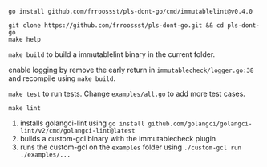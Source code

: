 `go install github.com/frroossst/pls-dont-go/cmd/immutablelint@v0.4.0`

```
git clone https://github.com/frroossst/pls-dont-go.git && cd pls-dont-go
make help
```

`make build` to build a immutablelint binary in the current folder.

enable logging by remove the early return in `immutablecheck/logger.go:38` and recompile using `make build`.

`make test` to run tests. Change `examples/all.go` to add more test cases.

`make lint` 
1. installs golangci-lint using `go install github.com/golangci/golangci-lint/v2/cmd/golangci-lint@latest`
2. builds a custom-gcl binary with the immutablecheck plugin
3. runs the custom-gcl on the `examples` folder using `./custom-gcl run ./examples/...` 
